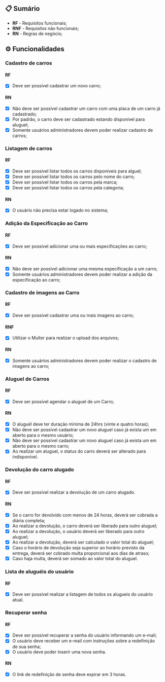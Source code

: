 ## 📋 Sumário

- **RF** - Requisitos funcionais;
- **RNF** - Requisitos não funcionais;
- **RN** - Regras de negócio;

## ⚙ Funcionalidades

### Cadastro de carros

#### RF

- [x] Deve ser possível cadastrar um novo carro;

#### RN

- [x] Não deve ser possível cadastrar um carro com uma placa de um carro já cadastrado;
- [x] Por padrão, o carro deve ser cadastrado estando disponível para aluguel;
- [x] Somente usuários administradores devem poder realizar cadastro de carros;

### Listagem de carros

#### RF

- [x] Deve ser possível listar todos os carros disponíveis para alguel;
- [x] Deve ser possível listar todos os carros pelo nome do carro;
- [x] Deve ser possível listar todos os carros pela marca;
- [x] Deve ser possível listar todos os carros pela categoria;

#### RN

- [x] O usuário não precisa estar logado no sistema;

### Adição da Especificação ao Carro

#### RF

- [x] Deve ser possível adicionar uma ou mais especificações ao carro;

#### RN

- [x] Não deve ser possível adicionar uma mesma especificação a um carro;
- [x] Somente usuários administradores devem poder realizar a adição da especificação ao carro;

### Cadastro de imagens ao Carro

#### RF

- [x] Deve ser possível cadastrar uma ou mais imagens ao carro;

#### RNF

- [x] Utilizar o Multer para realizar o upload dos arquivos;

#### RN

- [x] Somente usuários administradores devem poder realizar o cadastro de imagens ao carro;

### Aluguel de Carros

#### RF

- [x] Deve ser possível agendar o aluguel de um Carro;

#### RN

- [x] O aluguél deve ter duração mínima de 24hrs (vinte e quatro horas);
- [x] Não deve ser possível cadastrar um novo aluguel caso já exista um em aberto para o mesmo usuário;
- [x] Não deve ser possível cadastrar um novo aluguel caso já exista um em aberto para o mesmo carro;
- [x] Ao realizar um aluguel, o status do carro deverá ser alterado para indisponível.

### Devolução do carro alugado

#### RF

- [x] Deve ser possível realizar a devolução de um carro alugado.

#### RN

- [x] Se o carro for devolvido com menos de 24 horas, deverá ser cobrada a diária completa;
- [x] Ao realizar a devolução, o carro deverá ser liberado para outro aluguel;
- [x] Ao realizar a devolução, o usuário deverá ser liberado para outro aluguel;
- [x] Ao realizar a devolução, deverá ser calculado o valor total do aluguel;
- [x] Caso o  horário de devolução seja superior ao horário previsto da entrega, deverá ser cobrado multa proporcional aos dias de atraso;
- [x] Caso haja multa, deverá ser somado ao valor total do aluguel.

### Lista de aluguéis do usuário

#### RF

- [x] Deve ser possível realizar a listagem de todos os alugueis do usuário atual.

### Recuperar senha

#### RF

- [x] Deve ser possível recuperar a senha do usuário informando um e-mail;
- [x] O usuário deve receber um e-mail com instruções sobre a redefinição de sua senha;
- [x] O usuário deve poder inserir uma nova senha.

#### RN

- [x] O link de redefinição de senha deve expirar em 3 horas.
